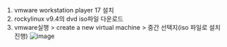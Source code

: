 1. vmware workstation player 17 설치
2. rockylinux v9.4의 dvd iso파일 다운로드
3. vmware실행 > create a new virtual machine > 중간 선택지(iso 파일로 설치 진행)
![image](https://github.com/user-attachments/assets/c4306e9e-7436-4bf8-966e-3170c9234352)
